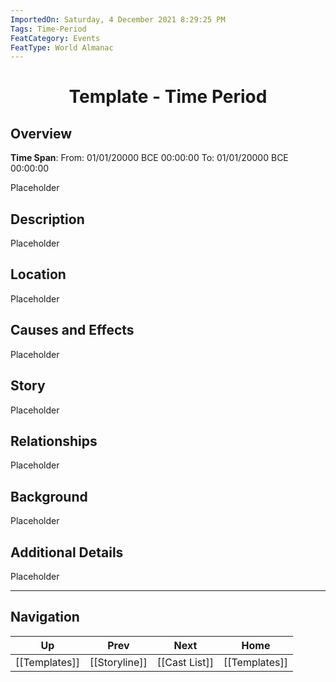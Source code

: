 ```yaml
---
ImportedOn: Saturday, 4 December 2021 8:29:25 PM
Tags: Time-Period
FeatCategory: Events
FeatType: World Almanac
---
```

# <center>Template - Time Period</center>

## Overview

**Time Span**: From: 01/01/20000 BCE 00:00:00 To: 01/01/20000 BCE 00:00:00

Placeholder​

## Description

Placeholder​

## Location

Placeholder​

## Causes and Effects

Placeholder​

## Story

Placeholder​

## Relationships

Placeholder​

## Background

Placeholder​

## Additional Details

Placeholder​


---
## Navigation
| Up | Prev | Next | Home |
|----|------|------|------|
| [[Templates]] | [[Storyline]] | [[Cast List]] | [[Templates]] |
